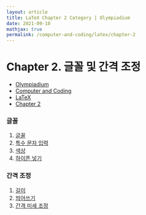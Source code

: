 ```yaml
---
layout: article
title: LaTeX Chapter 2 Category | Olympiadium
date: 2021-09-10
mathjax: true
permalink: /computer-and-coding/latex/chapter-2
---
```

# Chapter 2. 글꼴 및 간격 조정
<ul class="breadcrumb">
	<li><a href="{{ site.url }}">Olympiadium</a></li> 
	<li><a href="{{ site.url }}computer-and-coding/">Computer and Coding</a></li> 
	<li><a href="{{ site.url }}computer-and-coding/latex/">LaTeX</a></li>
	<li><a href="{{ site.url }}computer-and-coding/latex/chapter-2">Chapter 2</a></li>
</ul>

### 글꼴
1. [글꼴]({{site.url}}computer-and-coding/latex/chapter-2/fonts)
1. [특수 문자 입력]({{site.url}}computer-and-coding/latex/chapter-2/fonts)
1. [색상]({{site.url}}computer-and-coding/latex/chapter-2/colors)
1. [하이픈 넣기]({{site.url}}computer-and-coding/latex/chapter-2/hyphenation
)

### 간격 조정
1. [길이]({{site.url}}computer-and-coding/latex/chapter-2/lengths)
1. [띄어쓰기]({{site.url}}computer-and-coding/latex/chapter-2/spacing)
1. [간격 미세 조정]({{site.url}}computer-and-coding/latex/chapter-2/fine-tuning-space)